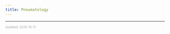 ```yaml
---
title: Pneumatology
---
```


---

<sup><sub><font color="#a6a6a6">Updated: 2020-10-11</font></sub></sup>
